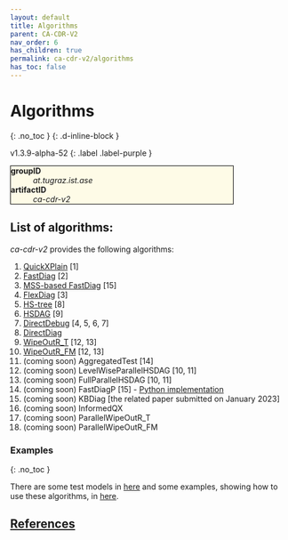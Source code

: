 ```yaml
---
layout: default
title: Algorithms
parent: CA-CDR-V2
nav_order: 6
has_children: true
permalink: ca-cdr-v2/algorithms
has_toc: false
---
```


# Algorithms
{: .no_toc }
{: .d-inline-block }

v1.3.9-alpha-52
{: .label .label-purple }

<dl style="background:#FEFBE7; border:solid 1px black; width:400px;">
    <dt><strong>groupID</strong></dt>
    <dd><em>at.tugraz.ist.ase</em></dd>
    <dt><strong>artifactID</strong></dt>
    <dd><em>ca-cdr-v2</em></dd>
</dl>

## List of algorithms:

_ca-cdr-v2_ provides the following algorithms:

1. [QuickXPlain](quickxplain) [1]
2. [FastDiag](fastdiag) [2]
3. [MSS-based FastDiag](mss_fastdiag) [15]
4. [FlexDiag](flexdiag) [3]
5. [HS-tree](hstree) [8]
6. [HSDAG](hsdag) [9]
7. [DirectDebug](directdebug) [4, 5, 6, 7]
8. [DirectDiag](directdiag)
9. [WipeOutR_T](wipeoutr_t) [12, 13]
10. [WipeOutR_FM](wipeoutr_fm) [12, 13]
11. (coming soon) AggregatedTest [14]
12. (coming soon) LevelWiseParallelHSDAG [10, 11]
13. (coming soon) FullParallelHSDAG [10, 11]
14. (coming soon) FastDiagP [15] - [Python implementation]
15. (coming soon) KBDiag [the related paper submitted on January 2023]
16. (coming soon) InformedQX
17. (coming soon) ParallelWipeOutR_T
18. (coming soon) ParallelWipeOutR_FM

### Examples
{: .no_toc }

There are some test models in [here](https://github.com/manleviet/CDRModel/tree/main/src/main/java/at/tugraz/ist/ase/cdrmodel/test/model) and some examples, showing how to use these algorithms, in [here](https://github.com/manleviet/CA-CDR/tree/main/src/test/java/at/tugraz/ist/ase/cacdr/algorithms).

## [References](/references)

<!-- Links -->
[Python implementation]: https://github.com/manleviet/PyFastDiagP-ver2